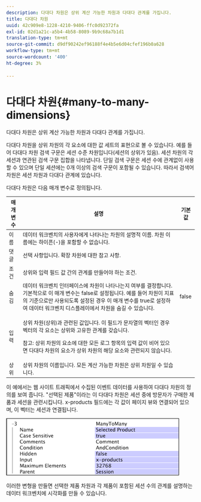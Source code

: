 ```yaml
---
description: 다대다 차원은 상위 계산 가능한 차원과 다대다 관계를 가집니다.
title: 다대다 차원
uuid: 42c909e8-1228-4210-9406-ffc0d92372fa
exl-id: 02d1a21c-a5b4-4b58-8089-9b9c68a7b1d1
translation-type: tm+mt
source-git-commit: d9df90242ef96188f4e4b5e6d04cfef196b0a628
workflow-type: tm+mt
source-wordcount: '400'
ht-degree: 3%

---
```


# 다대다 차원{#many-to-many-dimensions}

다대다 차원은 상위 계산 가능한 차원과 다대다 관계를 가집니다.

다대다 차원을 상위 차원의 각 요소에 대한 값 세트의 표현으로 볼 수 있습니다. 예를 들어 다대다 차원 검색 구문은 세션 수준 차원입니다(세션의 상위가 있음). 세션 차원의 각 세션과 연관된 검색 구문 집합을 나타냅니다. 단일 검색 구문은 세션 수에 관계없이 사용할 수 있으며 단일 세션에는 0개 이상의 검색 구문이 포함될 수 있습니다. 따라서 검색어 차원은 세션 차원과 다대다 관계에 있습니다.

다대다 차원은 다음 매개 변수로 정의됩니다.

<table id="table_A6D495008DFF4DD28A3ECD718D775E54"> 
 <thead> 
  <tr> 
   <th colname="col1" class="entry"> 매개 변수 </th> 
   <th colname="col2" class="entry"> 설명 </th> 
   <th colname="col3" class="entry"> 기본값 </th> 
  </tr> 
 </thead>
 <tbody> 
  <tr> 
   <td colname="col1"> 이름 </td> 
   <td colname="col2"> 데이터 워크벤치의 사용자에게 나타나는 차원의 설명적 이름. 차원 이름에는 하이픈(-)을 포함할 수 없습니다. </td> 
   <td colname="col3"> </td> 
  </tr> 
  <tr> 
   <td colname="col1"> 댓글 </td> 
   <td colname="col2"> 선택 사항입니다. 확장 차원에 대한 참고 사항. </td> 
   <td colname="col3"> </td> 
  </tr> 
  <tr> 
   <td colname="col1"> 조건 </td> 
   <td colname="col2"> 상위와 입력 필드 값 간의 관계를 만들어야 하는 조건. </td> 
   <td colname="col3"> </td> 
  </tr> 
  <tr> 
   <td colname="col1"> 숨김 </td> 
   <td colname="col2"> 데이터 워크벤치 인터페이스에 차원이 나타나는지 여부를 결정합니다. 기본적으로 이 매개 변수는 false로 설정됩니다. 예를 들어 차원이 지표의 기준으로만 사용되도록 설정된 경우 이 매개 변수를 true로 설정하여 데이터 워크벤치 디스플레이에서 차원을 숨길 수 있습니다. </td> 
   <td colname="col3"> false </td> 
  </tr> 
  <tr> 
   <td colname="col1"> 입력 </td> 
   <td colname="col2"> <p>상위 차원(상위)과 관련된 값입니다. 이 필드가 문자열의 벡터인 경우 벡터의 각 요소는 상위와 고유한 관계를 갖습니다. </p> <p> <p>참고: 상위 차원의 요소에 대한 모든 로그 항목의 입력 값이 비어 있으면 다대다 차원의 요소가 상위 차원의 해당 요소와 관련되지 않습니다. </p> </p> </td> 
   <td colname="col3"> </td> 
  </tr> 
  <tr> 
   <td colname="col1"> 상위 </td> 
   <td colname="col2"> 상위 차원의 이름입니다. 모든 계산 가능한 차원은 상위 차원일 수 있습니다. </td> 
   <td colname="col3"> </td> 
  </tr> 
 </tbody> 
</table>

이 예에서는 웹 사이트 트래픽에서 수집된 이벤트 데이터를 사용하여 다대다 차원의 정의를 보여 줍니다. &quot;선택된 제품&quot;이라는 이 다대다 차원은 세션 중에 방문자가 구매한 제품과 세션을 관련시킵니다. x-products 필드에는 각 값이 페이지 뷰와 연결되어 있으며, 이 벡터는 세션과 연결됩니다.

![](assets/cfg_Transformation_Dim_ManytoMany.png)

이러한 변형을 만들면 선택한 제품 차원과 각 제품이 포함된 세션 수의 관계를 설명하는 데이터 워크벤치에 시각화를 만들 수 있습니다.
